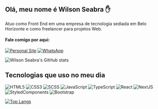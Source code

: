 ## Olá, meu nome é Wilson Seabra ✋
Atuo como Front End em uma empresa de tecnologia sediada em Belo Horizonte e como freelancer para projetos Web.

#### Fale comigo por aqui:
[![Personal Site](https://img.shields.io/badge/website-000000?style=for-the-badge&logo=About.me&logoColor=white)](http://www.taprapeixe.com.br)
[![WhatsApp](https://img.shields.io/badge/WhatsApp-25D366?style=for-the-badge&logo=whatsapp&logoColor=white)](http://wa.me/5531971484504)

![Wilson Seabra's GitHub stats](https://github-readme-stats.vercel.app/api?username=wiltosea&layout=compact&show_icons=true&theme=tokyonight)

## Tecnologias que uso no meu dia
![HTML5](https://img.shields.io/badge/HTML5-E34F26?style=for-the-badge&logo=html5&logoColor=white)
![CSS3](https://img.shields.io/badge/CSS3-1572B6?style=for-the-badge&logo=css3&logoColor=white)
![SCSS](https://img.shields.io/badge/Scss-CC6699?style=for-the-badge&logo=sass&logoColor=white)
![JavaScript](https://img.shields.io/badge/JavaScript-F7DF1E?style=for-the-badge&logo=javascript&logoColor=black)
![TypeScript](https://img.shields.io/badge/typescript-%23007ACC.svg?style=for-the-badge&logo=typescript&logoColor=white)
![React](https://img.shields.io/badge/React-20232A?style=for-the-badge&logo=react&logoColor=61DAFB)
![NextJS](https://img.shields.io/badge/Next-black?style=for-the-badge&logo=next.js&logoColor=white)
![StyledComponents](https://img.shields.io/badge/styled--components-DB7093?style=for-the-badge&logo=styled-components&logoColor=white)
![Bootstrap](https://img.shields.io/badge/bootstrap-%23563D7C.svg?style=for-the-badge&logo=bootstrap&logoColor=white)

[![Top Langs](https://github-readme-stats.vercel.app/api/top-langs/?username=wiltosea&layout=compact&theme=tokyonight)](https://github.com/wiltosea/github-readme-stats)
